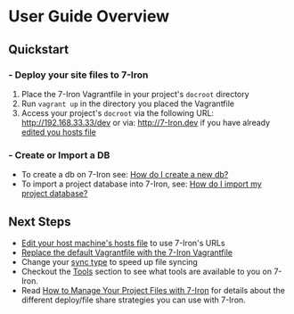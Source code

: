 <h1>User Guide Overview</h1>

## Quickstart

### - Deploy your site files to 7-Iron

1. Place the 7-Iron Vagrantfile in your project's `docroot` directory
2. Run `vagrant up` in the directory you placed the Vagrantfile
3. Access your project's `docroot` via the following URL: http://192.168.33.33/dev or via: http://7-Iron.dev if you have already [edited you hosts file](questions-answers.md#how-do-i-edit-my-hosts-file-to-use-the-7-iron-urls)

### - Create or Import a DB

- To create a db on 7-Iron see: [How do I create a new db?](database-mysql.md#how-do-i-create-a-new-db)
- To import a project database into 7-Iron, see: [How do I import my project database?](database-mysql.md#how-do-i-import-my-project-database)

## Next Steps

- [Edit your host machine's hosts file](questions-answers.md#how-do-i-edit-my-hosts-file-to-use-the-7-iron-urls) to use 7-Iron's URLs
- [Replace the default Vagrantfile with the 7-Iron Vagrantfile](vagrant.md#how-do-i-get-the-7-iron-vagrantfile)
- Change your [sync type](project-files.md#-sync-types) to speed up file syncing
- Checkout the [Tools](tools.md) section to see what tools are available to you on 7-Iron.
- Read [How to Manage Your Project Files with 7-Iron](project-files.md) for details about the different deploy/file share strategies you can use with 7-Iron.
